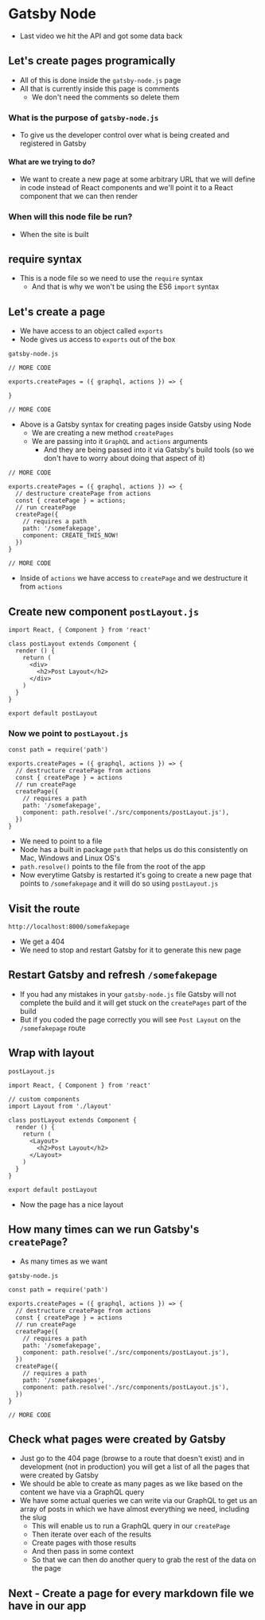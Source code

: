 # Gatsby Node
* Last video we hit the API and got some data back

## Let's create pages programically
* All of this is done inside the `gatsby-node.js` page
* All that is currently inside this page is comments
    - We don't need the comments so delete them

### What is the purpose of `gatsby-node.js`
* To give us the developer control over what is being created and registered in Gatsby

#### What are we trying to do?
* We want to create a new page at some arbitrary URL that we will define in code instead of React components and we'll point it to a React component that we can then render

### When will this node file be run?
* When the site is built

## require syntax
* This is a node file so we need to use the `require` syntax
    - And that is why we won't be using the ES6 `import` syntax

## Let's create a page
* We have access to an object called `exports`
* Node gives us access to `exports` out of the box

`gatsby-node.js`

```
// MORE CODE

exports.createPages = ({ graphql, actions }) => {
  
}

// MORE CODE
```

* Above is a Gatsby syntax for creating pages inside Gatsby using Node
    - We are creating a new method `createPages`
    - We are passing into it `GraphQL` and `actions` arguments
        + And they are being passed into it via Gatsby's build tools (so we don't have to worry about doing that aspect of it)

```
// MORE CODE

exports.createPages = ({ graphql, actions }) => {
  // destructure createPage from actions
  const { createPage } = actions;
  // run createPage
  createPage({
    // requires a path
    path: '/somefakepage',
    component: CREATE_THIS_NOW!
  })
}

// MORE CODE
```

* Inside of `actions` we have access to `createPage` and we destructure it from `actions`

## Create new component `postLayout.js`

```
import React, { Component } from 'react'

class postLayout extends Component {
  render () {
    return (
      <div>
        <h2>Post Layout</h2>
      </div>
    )
  }
}

export default postLayout
```

### Now we point to `postLayout.js`
```
const path = require('path')

exports.createPages = ({ graphql, actions }) => {
  // destructure createPage from actions
  const { createPage } = actions
  // run createPage
  createPage({
    // requires a path
    path: '/somefakepage',
    component: path.resolve('./src/components/postLayout.js'),
  })
}
```

* We need to point to a file
* Node has a built in package `path` that helps us do this consistently on Mac, Windows and Linux OS's
* `path.resolve()` points to the file from the root of the app
* Now everytime Gatsby is restarted it's going to create a new page that points to `/somefakepage` and it will do so using `postLayout.js`

## Visit the route
`http://localhost:8000/somefakepage`

* We get a 404
* We need to stop and restart Gatsby for it to generate this new page

## Restart Gatsby and refresh `/somefakepage`
* If you had any mistakes in your `gatsby-node.js` file Gatsby will not complete the build and it will get stuck on the `createPages` part of the build
* But if you coded the page correctly you will see `Post Layout` on the `/somefakepage` route

## Wrap with layout
`postLayout.js`

```
import React, { Component } from 'react'

// custom components
import Layout from './layout'

class postLayout extends Component {
  render () {
    return (
      <Layout>
        <h2>Post Layout</h2>
      </Layout>
    )
  }
}

export default postLayout
```

* Now the page has a nice layout

## How many times can we run Gatsby's `createPage`?
* As many times as we want

`gatsby-node.js`

```
const path = require('path')

exports.createPages = ({ graphql, actions }) => {
  // destructure createPage from actions
  const { createPage } = actions
  // run createPage
  createPage({
    // requires a path
    path: '/somefakepage',
    component: path.resolve('./src/components/postLayout.js'),
  })
  createPage({
    // requires a path
    path: '/somefakepages',
    component: path.resolve('./src/components/postLayout.js'),
  })
}

// MORE CODE
```

## Check what pages were created by Gatsby
* Just go to the 404 page (browse to a route that doesn't exist) and in development (not in production) you will get a list of all the pages that were created by Gatsby
* We should be able to create as many pages as we like based on the content we have via a GraphQL query
* We have some actual queries we can write via our GraphQL to get us an array of posts in which we have almost everything we need, including the slug
    - This will enable us to run a GraphQL query in our `createPage`
    - Then iterate over each of the results
    - Create pages with those results
    - And then pass in some context
    - So that we can then do another query to grab the rest of the data on the page

## Next - Create a page for every markdown file we have in our app
